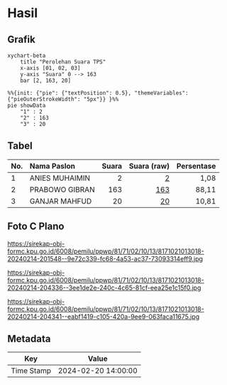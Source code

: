 # Hasil

## Grafik

```mermaid
xychart-beta
    title "Perolehan Suara TPS"
    x-axis [01, 02, 03]
    y-axis "Suara" 0 --> 163
    bar [2, 163, 20]
```

```mermaid
%%{init: {"pie": {"textPosition": 0.5}, "themeVariables": {"pieOuterStrokeWidth": "5px"}} }%%
pie showData
    "1" : 2
    "2" : 163
    "3" : 20
```

## Tabel

| No. | Nama Paslon    | Suara | Suara (raw) | Persentase |
|:--- |:-------------- | -----:| -----------:| ----------:|
| 1   | ANIES MUHAIMIN | 2     | [2][p-1]    | 1,08       |
| 2   | PRABOWO GIBRAN | 163   | [163][p-2]  | 88,11      |
| 3   | GANJAR MAHFUD  | 20    | [20][p-3]   | 10,81      |


[p-1]: https://github.com/gigit-pemilu/pemilu-2024-81-maluku/blob/main/pilpres/hitung-suara/sub/81-maluku/sub/71-kota-ambon/sub/02-sirimau/sub/1013-karang-panjang/sub/018-tps/sub/paslon-1.txt
[p-2]: https://github.com/gigit-pemilu/pemilu-2024-81-maluku/blob/main/pilpres/hitung-suara/sub/81-maluku/sub/71-kota-ambon/sub/02-sirimau/sub/1013-karang-panjang/sub/018-tps/sub/paslon-2.txt
[p-3]: https://github.com/gigit-pemilu/pemilu-2024-81-maluku/blob/main/pilpres/hitung-suara/sub/81-maluku/sub/71-kota-ambon/sub/02-sirimau/sub/1013-karang-panjang/sub/018-tps/sub/paslon-3.txt

## Foto C Plano

https://sirekap-obj-formc.kpu.go.id/6008/pemilu/ppwp/81/71/02/10/13/8171021013018-20240214-201548--9e72c339-fc68-4a53-ac37-73093314eff9.jpg

https://sirekap-obj-formc.kpu.go.id/6008/pemilu/ppwp/81/71/02/10/13/8171021013018-20240214-204336--3ee1de2e-240c-4c65-81cf-eea25e1c15f0.jpg

https://sirekap-obj-formc.kpu.go.id/6008/pemilu/ppwp/81/71/02/10/13/8171021013018-20240214-204341--eabf1419-c105-420a-9ee9-063faca11675.jpg


## Metadata

| Key        | Value               |
| ---------- | ------------------- |
| Time Stamp | 2024-02-20 14:00:00 |



